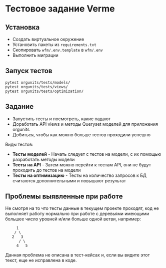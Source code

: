 # Тестовое задание Verme

## Установка
* Создать виртуальное окружение
* Установить пакеты из `requirements.txt`
* Скопировать `wfm/.env.template` в `wfm/.env`
* Выполнить миграции 

## Запуск тестов
```
pytest orgunits/tests/models/
pytest orgunits/tests/views/
pytest orgunits/tests/optimization/
```

## Задание
* Запустить тесты и посмотреть, какие падают
* Доработать API views и методы Queryset моделей для приложения orgunits
* Добиться, чтобы как можно больше тестов проходили успешно

Виды тестов:
* **Тесты моделей** - Начать следует с тестов на модели, 
с их помощью разработать методы модели
* **Тесты на API** - Затем можно перейти к тестам API, 
они не будут проходить до тестов на модели
* **Тесты на оптимизацию** - Тесты на количество запросов 
к БД считаются дополнительными и повышают результат



## Проблемы выявленные при работе
Не смотря на то что тесты данные в текущем проекте проходят, 
код не выполняет работу нормально при работе с деревьями 
имеющими большее число уровней и/или больше одной ветви, например:
```
     1
    / \
   2   3
      / \
     4   5
```
Данная проблема не описана в тест-кейсах и, если вы видите этот текст,
еще не исправлена в коде. 
